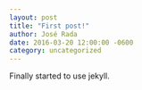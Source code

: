 ```yaml
---
layout: post
title: "First post!"
author: José Rada
date: 2016-03-20 12:00:00 -0600 
category: uncategorized
---
```


Finally started to use jekyll.
